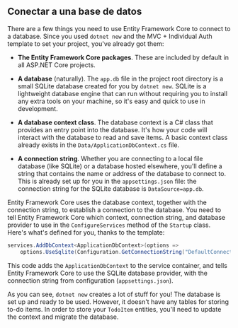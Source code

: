 ## Conectar a una base de datos

There are a few things you need to use Entity Framework Core to connect to a database. Since you used `dotnet new` and the MVC + Individual Auth template to set your project, you've already got them:

* **The Entity Framework Core packages**. These are included by default in all ASP.NET Core projects.

* **A database** (naturally). The `app.db` file in the project root directory is a small SQLite database created for you by `dotnet new`. SQLite is a lightweight database engine that can run without requiring you to install any extra tools on your machine, so it's easy and quick to use in development.

* **A database context class**. The database context is a C# class that provides an entry point into the database. It's how your code will interact with the database to read and save items. A basic context class already exists in the `Data/ApplicationDbContext.cs` file.

* **A connection string**. Whether you are connecting to a local file database (like SQLite) or a database hosted elsewhere, you'll define a string that contains the name or address of the database to connect to. This is already set up for you in the `appsettings.json` file: the connection string for the SQLite database is `DataSource=app.db`.

Entity Framework Core uses the database context, together with the connection string, to establish a connection to the database. You need to tell Entity Framework Core which context, connection string, and database provider to use in the `ConfigureServices` method of the `Startup` class. Here's what's defined for you, thanks to the template:

```csharp
services.AddDbContext<ApplicationDbContext>(options =>
    options.UseSqlite(Configuration.GetConnectionString("DefaultConnection")));
```

This code adds the `ApplicationDbContext` to the service container, and tells Entity Framework Core to use the SQLite database provider, with the connection string from configuration (`appsettings.json`).

As you can see, `dotnet new` creates a lot of stuff for you! The database is set up and ready to be used. However, it doesn't have any tables for storing to-do items. In order to store your `TodoItem` entities, you'll need to update the context and migrate the database.
